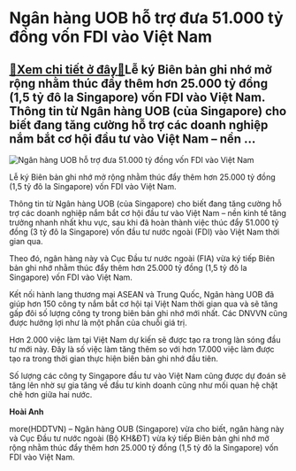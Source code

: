 Ngân hàng UOB hỗ trợ đưa 51.000 tỷ đồng vốn FDI vào Việt Nam
============================================================

[:gift:Xem chi tiết ở đây:gift:](https://hddtvn.com/ngan-hang-uob-ho-tro-dua-51-000-ty-dong-von-fdi-vao-viet-nam/)Lễ ký Biên bản ghi nhớ mở rộng nhằm thúc đẩy thêm hơn 25.000 tỷ đồng (1,5 tỷ đô la Singapore) vốn FDI vào Việt Nam. Thông tin từ Ngân hàng UOB (của Singapore) cho biết đang tăng cường hỗ trợ các doanh nghiệp nắm bắt cơ hội đầu tư vào Việt Nam – nền …
----------------------------------------------------------------------------------------------------------------------------------------------------------------------------------------------------------------------------------------------------------





![Ngân hàng UOB hỗ trợ đưa 51.000 tỷ đồng vốn FDI  vào Việt Nam](https://hddtvn.com/wp-content/uploads/2021/01/0622_2.jpg "Ngân hàng UOB hỗ trợ đưa 51.000 tỷ đồng vốn FDI  vào Việt Nam")


Lễ ký Biên bản ghi nhớ mở rộng nhằm thúc đẩy thêm hơn 25.000 tỷ đồng (1,5 tỷ đô la Singapore) vốn FDI vào Việt Nam.



Thông tin từ Ngân hàng UOB (của Singapore) cho biết đang tăng cường hỗ trợ các doanh nghiệp nắm bắt cơ hội đầu tư vào Việt Nam – nền kinh tế tăng trưởng nhanh nhất khu vực, sau khi đã hoàn thành việc thúc đẩy 51.000 tỷ đồng (3 tỷ đô la Singapore) vốn đầu tư nước ngoài (FDI) vào Việt Nam thời gian qua.


Theo đó, ngân hàng này và Cục Đầu tư nước ngoài (FIA) vừa ký tiếp Biên bản ghi nhớ nhằm thúc đẩy thêm hơn 25.000 tỷ đồng (1,5 tỷ đô la Singapore) vốn FDI vào Việt Nam.


Kết nối hành lang thương mại ASEAN và Trung Quốc, Ngân hàng UOB đã giúp hơn 150 công ty nắm bắt cơ hội tại Việt Nam thời gian qua và sẽ tăng gấp đôi số lượng công ty trong biên bản ghi nhớ mới nhất. Các DNVVN cũng được hưởng lợi như là một phần của chuỗi giá trị.


Hơn 2.000 việc làm tại Việt Nam dự kiến sẽ được tạo ra trong làn sóng đầu tư mới này. Đây là số việc làm tăng thêm so với hơn 17.000 việc làm được tạo ra trong thời gian thực hiện biên bản ghi nhớ đầu tiên.


Số lượng các công ty Singapore đầu tư vào Việt Nam cũng được dự đoán sẽ tăng lên nhờ sự gia tăng về đầu tư kinh doanh cũng như mối quan hệ chặt chẽ hơn giữa hai nước.




**Hoài Anh**



more(HDDTVN) – Ngân hàng OUB (Singapore) vừa cho biết, ngân hàng này và Cục Đầu tư nước ngoài (Bộ KH&ĐT) vừa ký tiếp Biên bản ghi nhớ mở rộng nhằm thúc đẩy thêm hơn 25.000 tỷ đồng (1,5 tỷ đô la Singapore) vốn FDI vào Việt Nam.

